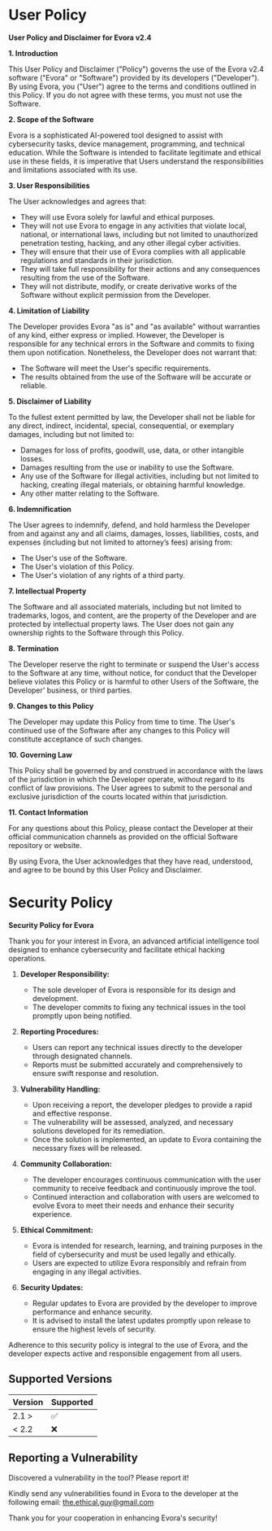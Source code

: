 # User Policy
**User Policy and Disclaimer for Evora v2.4**

**1. Introduction**

This User Policy and Disclaimer ("Policy") governs the use of the Evora v2.4 software ("Evora" or "Software") provided by its developers ("Developer"). By using Evora, you ("User") agree to the terms and conditions outlined in this Policy. If you do not agree with these terms, you must not use the Software.

**2. Scope of the Software**

Evora is a sophisticated AI-powered tool designed to assist with cybersecurity tasks, device management, programming, and technical education. While the Software is intended to facilitate legitimate and ethical use in these fields, it is imperative that Users understand the responsibilities and limitations associated with its use.

**3. User Responsibilities**

The User acknowledges and agrees that:
- They will use Evora solely for lawful and ethical purposes.
- They will not use Evora to engage in any activities that violate local, national, or international laws, including but not limited to unauthorized penetration testing, hacking, and any other illegal cyber activities.
- They will ensure that their use of Evora complies with all applicable regulations and standards in their jurisdiction.
- They will take full responsibility for their actions and any consequences resulting from the use of the Software.
- They will not distribute, modify, or create derivative works of the Software without explicit permission from the Developer.

**4. Limitation of Liability**

The Developer provides Evora "as is" and "as available" without warranties of any kind, either express or implied. However, the Developer is responsible for any technical errors in the Software and commits to fixing them upon notification. Nonetheless, the Developer does not warrant that:
- The Software will meet the User's specific requirements.
- The results obtained from the use of the Software will be accurate or reliable.

**5. Disclaimer of Liability**

To the fullest extent permitted by law, the Developer shall not be liable for any direct, indirect, incidental, special, consequential, or exemplary damages, including but not limited to:
- Damages for loss of profits, goodwill, use, data, or other intangible losses.
- Damages resulting from the use or inability to use the Software.
- Any use of the Software for illegal activities, including but not limited to hacking, creating illegal materials, or obtaining harmful knowledge.
- Any other matter relating to the Software.

**6. Indemnification**

The User agrees to indemnify, defend, and hold harmless the Developer from and against any and all claims, damages, losses, liabilities, costs, and expenses (including but not limited to attorney’s fees) arising from:
- The User's use of the Software.
- The User's violation of this Policy.
- The User's violation of any rights of a third party.

**7. Intellectual Property**

The Software and all associated materials, including but not limited to trademarks, logos, and content, are the property of the Developer and are protected by intellectual property laws. The User does not gain any ownership rights to the Software through this Policy.

**8. Termination**

The Developer reserve the right to terminate or suspend the User's access to the Software at any time, without notice, for conduct that the Developer believe violates this Policy or is harmful to other Users of the Software, the Developer' business, or third parties.

**9. Changes to this Policy**

The Developer may update this Policy from time to time. The User's continued use of the Software after any changes to this Policy will constitute acceptance of such changes.

**10. Governing Law**

This Policy shall be governed by and construed in accordance with the laws of the jurisdiction in which the Developer operate, without regard to its conflict of law provisions. The User agrees to submit to the personal and exclusive jurisdiction of the courts located within that jurisdiction.

**11. Contact Information**

For any questions about this Policy, please contact the Developer at their official communication channels as provided on the official Software repository or website.

By using Evora, the User acknowledges that they have read, understood, and agree to be bound by this User Policy and Disclaimer.

# Security Policy
**Security Policy for Evora**

Thank you for your interest in Evora, an advanced artificial intelligence tool designed to enhance cybersecurity and facilitate ethical hacking operations.

1. **Developer Responsibility:**
   - The sole developer of Evora is responsible for its design and development.
   - The developer commits to fixing any technical issues in the tool promptly upon being notified.

2. **Reporting Procedures:**
   - Users can report any technical issues directly to the developer through designated channels.
   - Reports must be submitted accurately and comprehensively to ensure swift response and resolution.

3. **Vulnerability Handling:**
   - Upon receiving a report, the developer pledges to provide a rapid and effective response.
   - The vulnerability will be assessed, analyzed, and necessary solutions developed for its remediation.
   - Once the solution is implemented, an update to Evora containing the necessary fixes will be released.

4. **Community Collaboration:**
   - The developer encourages continuous communication with the user community to receive feedback and continuously improve the tool.
   - Continued interaction and collaboration with users are welcomed to evolve Evora to meet their needs and enhance their security experience.

5. **Ethical Commitment:**
   - Evora is intended for research, learning, and training purposes in the field of cybersecurity and must be used legally and ethically.
   - Users are expected to utilize Evora responsibly and refrain from engaging in any illegal activities.

6. **Security Updates:**
   - Regular updates to Evora are provided by the developer to improve performance and enhance security.
   - It is advised to install the latest updates promptly upon release to ensure the highest levels of security.

Adherence to this security policy is integral to the use of Evora, and the developer expects active and responsible engagement from all users.

## Supported Versions

| Version | Supported          |
| ------- | ------------------ |
| 2.1 >   | :white_check_mark: |
| < 2.2   | :x:                |

## Reporting a Vulnerability
Discovered a vulnerability in the tool? Please report it!

Kindly send any vulnerabilities found in Evora to the developer at the following email: the.ethical.guy@gmail.com

Thank you for your cooperation in enhancing Evora's security!


